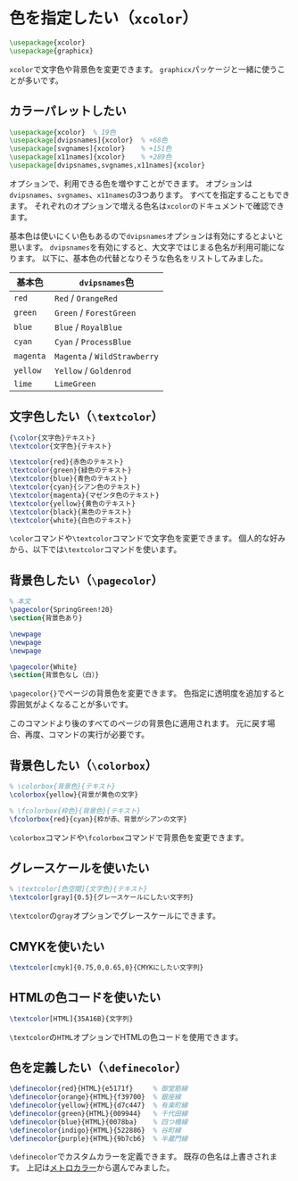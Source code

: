 # 色を指定したい（`xcolor`）

```latex
\usepackage{xcolor}
\usepackage{graphicx}
```

`xcolor`で文字色や背景色を変更できます。
`graphicx`パッケージと一緒に使うことが多いです。

## カラーパレットしたい

```latex
\usepackage{xcolor}  % 19色
\usepackage[dvipsnames]{xcolor}  % +68色
\usepackage[svgnames]{xcolor}    % +151色
\usepackage[x11names]{xcolor}    % +289色
\usepackage[dvipsnames,svgnames,x11names]{xcolor}
```

オプションで、利用できる色を増やすことができます。
オプションは`dvipsnames`、`svgnames`、`x11names`の3つあります。
すべてを指定することもできます。
それぞれのオプションで増える色名は`xcolor`のドキュメントで確認できます。

基本色は使いにくい色もあるので`dvipsnames`オプションは有効にするとよいと思います。
`dvipsnames`を有効にすると、大文字ではじまる色名が利用可能になります。
以下に、基本色の代替となりそうな色名をリストしてみました。

| 基本色 | `dvipsnames`色 |
|---|---|
| `red` | `Red` / `OrangeRed` |
| `green` | `Green` / `ForestGreen` |
| `blue` | `Blue` / `RoyalBlue` |
| `cyan` | `Cyan` / `ProcessBlue` |
| `magenta` | `Magenta` / `WildStrawberry` |
| `yellow` | `Yellow` / `Goldenrod` |
| `lime` | `LimeGreen` |

## 文字色したい（`\textcolor`）

```latex
{\color{文字色}テキスト}
\textcolor{文字色}{テキスト}

\textcolor{red}{赤色のテキスト}
\textcolor{green}{緑色のテキスト}
\textcolor{blue}{青色のテキスト}
\textcolor{cyan}{シアン色のテキスト}
\textcolor{magenta}{マゼンタ色のテキスト}
\textcolor{yellow}{黄色のテキスト}
\textcolor{black}{黒色のテキスト}
\textcolor{white}{白色のテキスト}
```

`\color`コマンドや`\textcolor`コマンドで文字色を変更できます。
個人的な好みから、以下では`\textcolor`コマンドを使います。

## 背景色したい（`\pagecolor`）

```latex
% 本文
\pagecolor{SpringGreen!20}
\section{背景色あり}

\newpage
\newpage
\newpage

\pagecolor{White}
\section{背景色なし（白）}
```

`\pagecolor{}`でページの背景色を変更できます。
色指定に透明度を追加すると雰囲気がよくなることが多いです。

このコマンドより後のすべてのページの背景色に適用されます。
元に戻す場合、再度、コマンドの実行が必要です。

## 背景色したい（`\colorbox`）

```latex
% \colorbox{背景色}{テキスト}
\colorbox{yellow}{背景が黄色の文字}

% \fcolorbox{枠色}{背景色}{テキスト}
\fcolorbox{red}{cyan}{枠が赤、背景がシアンの文字}
```

`\colorbox`コマンドや`\fcolorbox`コマンドで背景色を変更できます。

## グレースケールを使いたい

```latex
% \textcolor[色空間]{文字色}{テキスト}
\textcolor[gray]{0.5}{グレースケールにしたい文字列}
```

`\textcolor`の`gray`オプションでグレースケールにできます。

## CMYKを使いたい

```latex
\textcolor[cmyk]{0.75,0,0.65,0}{CMYKにしたい文字列}
```

## HTMLの色コードを使いたい

```latex
\textcolor[HTML]{35A16B}{文字列}
```

`\textcolor`の`HTML`オプションでHTMLの色コードを使用できます。

## 色を定義したい（`\definecolor`）

```latex
\definecolor{red}{HTML}{e5171f}     % 御堂筋線
\definecolor{orange}{HTML}{f39700}  % 銀座線
\definecolor{yellow}{HTML}{d7c447}  % 有楽町線
\definecolor{green}{HTML}{009944}   % 千代田線
\definecolor{blue}{HTML}{0078ba}    % 四つ橋線
\definecolor{indigo}{HTML}{522886}  % 谷町線
\definecolor{purple}{HTML}{9b7cb6}  % 半蔵門線
```

`\definecolor`でカスタムカラーを定義できます。
既存の色名は上書きされます。
上記は[メトロカラー](https://www.colordic.org/m)から選んでみました。
